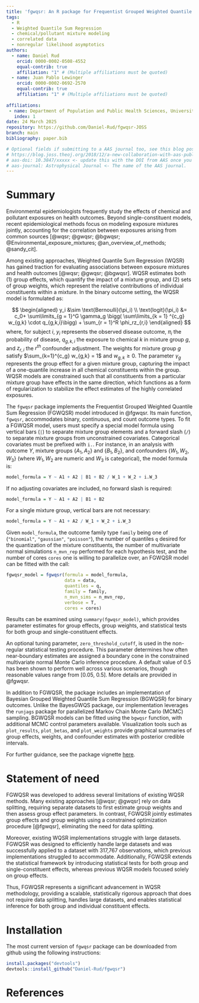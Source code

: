 ```yaml
---
title: 'fgwqsr: An R package for Frequentist Grouped Weighted Quantile Sum Regression '
tags:
  - R
  - Weighted Quantile Sum Regression 
  - chemical/pollutant mixture modeling 
  - correlated data
  - nonregular likelihood asymptotics 
authors:
  - name: Daniel Rud 
    orcid: 0000-0002-0508-4552
    equal-contrib: true
    affiliation: "1" # (Multiple affiliations must be quoted)
  - name: Juan Pablo Lewinger 
    orcid: 0000-0002-0692-2570
    equal-contrib: true
    affiliation: "1" # (Multiple affiliations must be quoted)
    
affiliations:
 - name: Department of Population and Public Health Sciences, University of Southern California, USA
   index: 1
date: 24 March 2025
repository: https://github.com/Daniel-Rud/fgwqsr-JOSS
branch: main
bibliography: paper.bib

# Optional fields if submitting to a AAS journal too, see this blog post:
# https://blog.joss.theoj.org/2018/12/a-new-collaboration-with-aas-publishing
# aas-doi: 10.3847/xxxxx <- update this with the DOI from AAS once you know it.
# aas-journal: Astrophysical Journal <- The name of the AAS journal.
---
```


# Summary

Environmental epidemiologists frequently study the effects of chemical and pollutant
exposures on health outcomes. Beyond single-constituent models, recent
epidemiological methods focus on modeling exposure mixtures jointly, accounting for the correlation
between exposures arising from common sources [@wqsr; @gwqsr; @bgwqsr; @Environmental_exposure_mixtures; @an_overview_of_methods; @sandy_cit].


Among existing approaches, Weighted Quantile Sum Regression (WQSR) has gained traction for evaluating associations between exposure mixtures and health outcomes [@wqsr; @gwqsr; @bgwqsr]. WQSR estimates both (1) group effects, which quantify the impact of a mixture group, and (2) sets of group weights, which represent the relative contributions of individual constituents within a mixture. In the binary outcome setting, the WQSR model is formulated as:

$$
\begin{aligned}
y_i &\sim \text{Bernoulli}(\pi_i) \\ 
\text{logit}(\pi_i) &= c_0+ \sum\limits_{g = 1}^G \gamma_g \bigg( \sum\limits_{k = 1} ^{c_g} w_{g,k} \cdot q_{g,k,i}\bigg) + \sum_{r = 1}^R \phi_rz_{r,i} 
\end{aligned}
$$
where, for subject  $i$, $y_i$  represents the observed disease outcome,  $\pi_i$ the probability of disease,   $q_{g,k,i}$ the exposure to chemical $k$ in mixture group $g$, and $z_{r,i}$ the $r^{th}$ confounder adjustment.  The weights for mixture group $g$ satisfy $\sum_{k=1}^{c_g} w_{g,k} = 1$ and $w_{g,k} \ge 0$. The parameter $\gamma_g$ represents the group effect for a given mixture group, capturing the impact of a one-quantile increase in all chemical constituents within the group.  WQSR models are constrained such that all constituents from a particular mixture group have effects in the same direction, which functions as a form of regularization to stabilize the effect estimates of the highly correlated exposures.  


The `fgwqsr` package implements the Frequentist Grouped Weighted Quantile Sum Regression (FGWQSR) model introduced in @fgwqsr. Its main function, `fgwqsr`, accommodates binary, continuous, and count outcome types. To fit a FGWQSR model, users must specify a special model formula using vertical bars (`|`) to separate mixture group elements and a forward slash (`/`) to separate mixture groups from unconstrained covariates. Categorical covariates must be prefixed with `i.`. For instance, in an analysis with outcome $Y$, mixture groups $\{A_1, A_2\}$ and $\{B_1, B_2\}$, and confounders $\{W_1, W_2, W_3\}$ (where $W_1, W_2$ are numeric and $W_3$ is categorical), the model formula is:
```r
model_formula = Y ~ A1 + A2 | B1 + B2 / W_1 + W_2 + i.W_3
```

If no adjusting covariates are included, no forward slash is required:

```r
model_formula = Y ~ A1 + A2 | B1 + B2 
```

For a single mixture group, vertical bars are not necessary:

```r
model_formula = Y ~ A1 + A2 / W_1 + W_2 + i.W_3
```

Given `model_formula`, the outcome family type `family` being one of (`"binomial"`, `"gaussian"`, `"poisson"`), the number of quantiles `q` desired for the quantization of the mixture constituents, the number of multivariate normal simulations `n_mvn_rep` performed for each hypothesis test, and the number of cores `cores` one is willing to parallelize over, an FGWQSR model can be fitted with the call:

```r
fgwqsr_model = fgwqsr(formula = model_formula, 
                      data = data, 
                      quantiles = q, 
                      family = family, 
                      n_mvn_sims = n_mvn_rep, 
                      verbose = T, 
                      cores = cores)
```
Results can be examined using `summary(fgwqsr_model)`, which provides parameter estimates for group effects, group weights, and statistical tests for both group and single-constituent effects.

An optional tuning parameter, `zero_threshold_cutoff`, is used in the non-regular statistical testing procedure. This parameter determines how often near-boundary estimates are assigned a boundary cone in the constrained multivariate normal Monte Carlo inference procedure. A default value of 0.5 has been shown to perform well across various scenarios, though reasonable values range from [0.05, 0.5]. More details are provided in @fgwqsr.

In addition to FGWQSR, the package includes an implementation of Bayesian Grouped Weighted Quantile Sum Regression (BGWQSR) for binary outcomes. Unlike the BayesGWQS package, our implementation leverages the `runjags` package for parallelized Markov Chain Monte Carlo (MCMC) sampling. BGWQSR models can be fitted using the `bgwqsr` function, with additional MCMC control parameters available. Visualization tools such as `plot_results`, `plot_betas`, and `plot_weights` provide graphical summaries of group effects, weights, and confounder estimates with posterior credible intervals.

For further guidance, see the package vignette [here](https://github.com/Daniel-Rud/fgwqsr).


# Statement of need

FGWQSR was developed to address several limitations of existing WQSR methods. Many existing approaches [@wqsr; @gwqsr] rely on data splitting, requiring separate datasets to first estimate group weights and then assess group effect parameters. In contrast, FGWQSR jointly estimates group effects and group weights using a constrained optimization procedure [@fgwqsr], eliminating the need for data splitting.

Moreover, existing WQSR implementations struggle with large datasets. FGWQSR was designed to efficiently handle large datasets and was successfully applied to a dataset with 317,767 observations, which previous implementations struggled to accommodate. Additionally, FGWQSR extends the statistical framework by introducing statistical tests for both group and single-constituent effects, whereas previous WQSR models focused solely on group effects.

Thus, FGWQSR represents a significant advancement in WQSR methodology, providing a scalable, statistically rigorous approach that does not require data splitting, handles large datasets, and enables statistical inference for both group and individual constituent effects.




# Installation 

The most current version of `fgwqsr` package can be downloaded from github using the following instructions: 
```r
install.packages("devtools")
devtools::install_github("Daniel-Rud/fgwqsr")
```

# References








